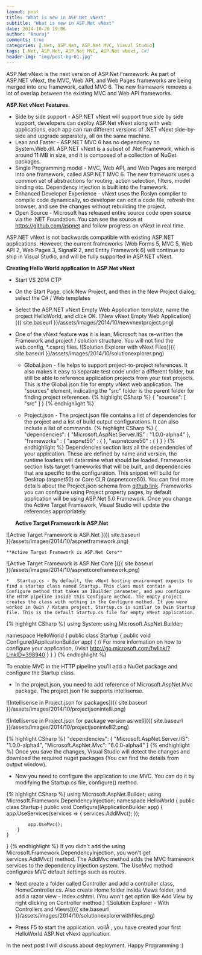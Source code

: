 ```yaml
---
layout: post
title: "What is new in ASP.Net vNext"
subtitle: "What is new in ASP.Net vNext"
date: 2014-10-26 19:06
author: "Anuraj"
comments: true
categories: [.Net, ASP.Net, ASP.Net MVC, Visual Studio]
tags: [.Net, ASP.Net, ASP.Net MVC, ASP.Net vNext, C#]
header-img: "img/post-bg-01.jpg"
---
```

ASP.Net vNext is the next version of ASP.Net Framework. As part of ASP.NET vNext, the MVC, Web API, and Web Pages frameworks are being merged into one framework, called MVC 6. The new framework removes a lot of overlap between the existing MVC and Web API frameworks. 

**ASP.Net vNext Features.**


*   Side by side support - ASP.NET vNext will support true side by side support, developers can deploy ASP.Net vNext along with web applications, each app can run different versions of .NET vNext side-by-side and upgrade separately, all on the same machine.
*   Lean and Faster - ASP.NET MVC 6 has no dependency on System.Web.dll. ASP.NET vNext is a subset of .Net Framework, which is around 11 MB in size, and it is composed of a collection of NuGet packages.
*   Single Programming model - MVC, Web API, and Web Pages are merged into one framework, called ASP.NET MVC 6. The new framework uses a common set of abstractions for routing, action selection, filters, model binding etc. Dependency injection is built into the framework.
*   Enhanced Developer Experience - vNext uses the Roslyn compiler to compile code dynamically, so developer can edit a code file, refresh the browser, and see the changes without rebuilding the project.
*   Open Source - Microsoft has released entire source code open source via the .NET Foundation. You can see the source at https://github.com/aspnet and follow progress on vNext in real time.

ASP.NET vNext is not backwards compatible with existing ASP.NET applications. However, the current frameworks (Web Forms 5, MVC 5, Web API 2, Web Pages 3, SignalR 2, and Entity Framework 6) will continue to ship in Visual Studio, and will be fully supported in ASP.NET vNext.

**Creating Hello World application in ASP.Net vNext**


*   Start VS 2014 CTP
*   On the Start Page, click New Project, and then in the New Project dialog, select the C# / Web templates
*   Select the ASP.NET vNext Empty Web Application template, name the project HelloWorld, and click OK.
![New vNext Empty Web Application]({{ site.baseurl }}/assets/images/2014/10/newvnextproject.png)

*   One of the vNext feature was it is lean, Microsoft has re-written the Framework and project / solution structure. You will not find the web.config, *.csproj files. 
![Solution Explorer with vNext Files]({{ site.baseurl }}/assets/images/2014/10/solutionexplorer.png)


    *   Global.json - file helps to support project-to-project references. It also makes it easy to separate test code under a different folder, but still be able to reference application projects from your test projects. This is the Global.json file for empty vNext web application. The "sources" element, indicating the "src" folder is the parent folder for finding project references.
{% highlight CSharp %}
{
    "sources": [ "src" ]
}
{% endhighlight %}

    *   Project.json - The project.json file contains a list of dependencies for the project and a list of build output configurations. It can also include a list of commands. 
{% highlight CSharp %}
{
    "dependencies": {
        "Microsoft.AspNet.Server.IIS" : "1.0.0-alpha4"
    },
    "frameworks" : {
        "aspnet50" : { },
        "aspnetcore50" : { }
    }
}
{% endhighlight %}
Dependencies section lists all the dependencies of your application. These are defined by name and version, the runtime loaders will determine what should be loaded. Frameworks section lists target frameworks that will be built, and dependencies that are specific to the configuration. This snippet will build for Desktop (aspnet50) or Core CLR (aspnetcore50). You can find more details about the Project.json schema from [github link](https://github.com/aspnet/Home/wiki/Project.json-file). Frameworks you can configure using Project property pages, by default application will be using ASP.Net 5.0 Framework. Once you change the Active Target Framework, Visual Studio will update the references appropriately.

    **Active Target Framework is ASP.Net**

![Active Target Framework is ASP.Net ]({{ site.baseurl }}/assets/images/2014/10/aspnetframework.png)

    **Active Target Framework is ASP.Net Core**

![Active Target Framework is ASP.Net Core ]({{ site.baseurl }}/assets/images/2014/10/aspnetcoreframework.png)

    *   Startup.cs - By default, the vNext hosting environment expects to find a startup class named Startup. This class must contain a Configure method that takes an IBuilder parameter, and you configure the HTTP pipeline inside this Configure method. The empty project creates the class with nothing in the Configure method. If you were worked in Owin / Katana project, Startup.cs is similar to Owin Startup file. This is the default Startup.cs file for empty vNext application.
{% highlight CSharp %}
using System;
using Microsoft.AspNet.Builder;

namespace HelloWorld
{
    public class Startup
    {
        public void Configure(IApplicationBuilder app)
        {
            // For more information on how to configure your application, 
            //visit http://go.microsoft.com/fwlink/?LinkID=398940
        }
    }
}
{% endhighlight %}

To enable MVC in the HTTP pipeline you'll add a NuGet package and configure the Startup class.


*   In the project.json, you need to add reference of Microsoft.AspNet.Mvc package. The project.json file supports intellisense. 

![Intellisense in Project.json for packages]({{ site.baseurl }}/assets/images/2014/10/projectjsonintelli.png)

![Intellisense in Project.json for package version as well]({{ site.baseurl }}/assets/images/2014/10/projectjsonintelli2.png)

{% highlight CSharp %}
"dependencies": {
    "Microsoft.AspNet.Server.IIS": "1.0.0-alpha4",
    "Microsoft.AspNet.Mvc": "6.0.0-alpha4"
}
{% endhighlight %}
Once you save the changes, Visual Studio will detect the changes and download the required nuget packages (You can find the details from output window).

*   Now you need to configure the application to use MVC. You can do it by modifying the Startup.cs file, configure() method. 

{% highlight CSharp %}
using Microsoft.AspNet.Builder;
using Microsoft.Framework.DependencyInjection;
namespace HelloWorld
{
    public class Startup
    {
        public void Configure(IApplicationBuilder app)
        {
            app.UseServices(services =>
            {
                services.AddMvc();
            });

            app.UseMvc();
        }
    }
}
{% endhighlight %}
If you didn't add the using Microsoft.Framework.DependencyInjection, you won't get services.AddMvc() method. The AddMvc method adds the MVC framework services to the dependency injection system. The UseMvc method configures MVC default settings such as routes.

*   Next create a folder called Controller and add a controller class, HomeController.cs. Also create Home folder inside Views folder, and add a razor view - Index.cshtml. (You won't get option like Add View by right clicking on Controller method.)
![Solution Explorer - With Controllers and Views]({{ site.baseurl }}/assets/images/2014/10/solutionexplorerwithfiles.png)

*   Press F5 to start the application. voilÃ , you have created your first HelloWorld ASP.Net vNext application.

In the next post I will discuss about deployment. Happy Programming :)
